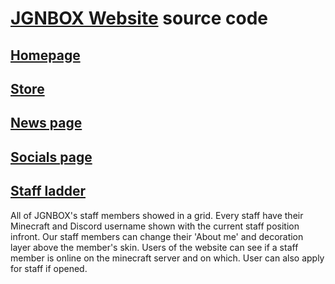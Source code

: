# [JGNBOX Website](https://jgnbox.net) source code
## [Homepage](https://jgnbox.net)

## [Store](https://jgnbox.net/store)

## [News page](https://jgnbox.net/news)

## [Socials page](https://jgnbox.net/socials)

## [Staff ladder](https://jgnbox.net/staff)
All of JGNBOX's staff members showed in a grid.
Every staff have their Minecraft and Discord username shown with the current staff position infront.
Our staff members can change their 'About me' and decoration layer above the member's skin.
Users of the website can see if a staff member is online on the minecraft server and on which.
User can also apply for staff if opened.
